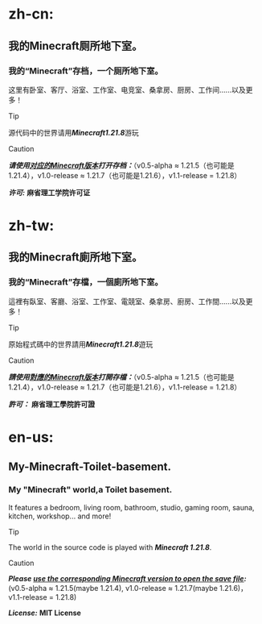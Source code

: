# zh-cn:

## 我的Minecraft厕所地下室。
### 我的“Minecraft”存档，一个厕所地下室。
这里有卧室、客厅、浴室、工作室、电竞室、桑拿房、厨房、工作间......以及更多！

> [!TIP]
> 源代码中的世界请用***Minecraft1.21.8***游玩

> [!CAUTION]
> ***请使用<ins>对应的Minecraft版本</ins>打开存档：***（v0.5-alpha ≈ 1.21.5（也可能是1.21.4），v1.0-release ≈ 1.21.7（也可能是1.21.6），v1.1-release = 1.21.8）

***许可:*** **麻省理工学院许可证**



# zh-tw:
## 我的Minecraft廁所地下室。
### 我的“Minecraft”存檔，一個廁所地下室。
這裡有臥室、客廳、浴室、工作室、電競室、桑拿房、廚房、工作間......以及更多！

> [!TIP]
> 原始程式碼中的世界請用***Minecraft1.21.8***遊玩

> [!CAUTION]
> ***請使用<ins>對應的Minecraft版本</ins>打開存檔：***（v0.5-alpha ≈ 1.21.5（也可能是1.21.4），v1.0-release ≈ 1.21.7（也可能是1.21.6），v1.1-release = 1.21.8）

***許可：*** **麻省理工學院許可證**



# en-us:

## My-Minecraft-Toilet-basement.
### My "Minecraft" world,a Toilet basement.
It features a bedroom, living room, bathroom, studio, gaming room, sauna, kitchen, workshop... and more!

> [!TIP]
> The world in the source code is played with ***Minecraft 1.21.8***.

> [!CAUTION]
> ***Please <ins>use the corresponding Minecraft version to open the save file</ins>:*** (v0.5-alpha ≈ 1.21.5(maybe 1.21.4), v1.0-release ≈ 1.21.7(maybe 1.21.6)，v1.1-release = 1.21.8)

***License:*** **MIT License**


